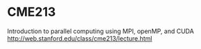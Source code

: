 # CME213
Introduction to parallel computing using MPI, openMP, and CUDA
http://web.stanford.edu/class/cme213/lecture.html
